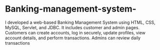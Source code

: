# Banking-management-system-
I developed a web-based Banking Management System using HTML, CSS, MySQL, Servlet, and JDBC. It includes customer and admin pages. Customers can create accounts, log in securely, update profiles, view account details, and perform transactions. Admins can review daily transactions
